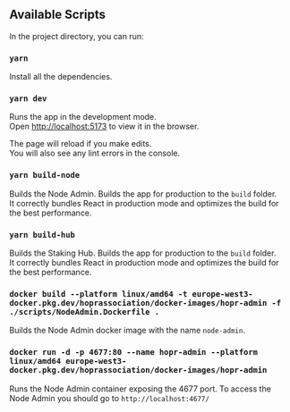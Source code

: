 ## Available Scripts

In the project directory, you can run:

### `yarn`

Install all the dependencies.

### `yarn dev`

Runs the app in the development mode.\
Open [http://localhost:5173](http://localhost:5173) to view it in the browser.

The page will reload if you make edits.\
You will also see any lint errors in the console.

### `yarn build-node`

Builds the Node Admin.
Builds the app for production to the `build` folder.\
It correctly bundles React in production mode and optimizes the build for the best performance.

### `yarn build-hub`

Builds the Staking Hub.
Builds the app for production to the `build` folder.\
It correctly bundles React in production mode and optimizes the build for the best performance.

### `docker build --platform linux/amd64 -t europe-west3-docker.pkg.dev/hoprassociation/docker-images/hopr-admin -f ./scripts/NodeAdmin.Dockerfile .`

Builds the Node Admin docker image with the name `node-admin`.

### `docker run -d -p 4677:80 --name hopr-admin --platform linux/amd64 europe-west3-docker.pkg.dev/hoprassociation/docker-images/hopr-admin`

Runs the Node Admin container exposing the 4677 port.
To access the Node Admin you should go to `http://localhost:4677/`
